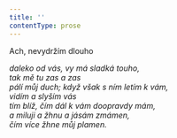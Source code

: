 ```yaml
---
title: ''
contentType: prose
---
```


Ach, nevydržím dlouho

_daleko od vás, vy má sladká touho,  
tak mě tu zas a zas  
pálí můj duch; když však s ním letím k vám,  
vidím a slyším vás  
tím blíž, čím dál k vám doopravdy mám,  
a miluji a žhnu a jásám zmámen,  
čím více žhne můj plamen._
